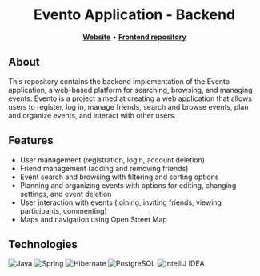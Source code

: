 <h1 align="center"">
    <b>
        Evento Application - Backend
    </b>
</h1>

<p align="center">
    <a href="https://evento-krqply.netlify.app/"><b>Website</b></a> •
    <a href="https://github.com/KRQPLY/evento"><b>Frontend repository</b></a>
</p>

## About
This repository contains the backend implementation of the Evento application, a web-based platform for searching, browsing, and managing events.
Evento is a project aimed at creating a web application that allows users to register, log in, manage friends, search and browse events, plan and organize events, and interact with other users.

## Features
- User management (registration, login, account deletion)
- Friend management (adding and removing friends)
- Event search and browsing with filtering and sorting options
- Planning and organizing events with options for editing, changing settings, and event deletion
- User interaction with events (joining, inviting friends, viewing participants, commenting)
- Maps and navigation using Open Street Map

## Technologies
![Java](https://img.shields.io/badge/Java-ED8B00?style=for-the-badge&logoColor=white)
![Spring](https://img.shields.io/badge/Spring-6DB33F?style=for-the-badge&logo=spring&logoColor=white)
![Hibernate](https://img.shields.io/badge/Hibernate-59666C?style=for-the-badge&logo=Hibernate&logoColor=white)
![PostgreSQL](https://img.shields.io/badge/PostgreSQL-316192?style=for-the-badge&logo=postgresql&logoColor=white)
![IntelliJ IDEA](https://img.shields.io/badge/IntelliJ_IDEA-000000.svg?style=for-the-badge&logo=intellij-idea&logoColor=white)
